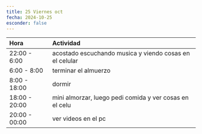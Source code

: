```yaml
---
title: 25 Viernes oct
fecha: 2024-10-25
esconder: false
---
```


| Hora          | Actividad                                               |
| :------------ | :------------------------------------------------------ |
| 22:00 - 6:00  | acostado escuchando musica y viendo cosas en el celular |
| 6:00 - 8:00   | terminar el almuerzo                                    |
| 8:00 - 18:00  | dormir                                                  |
| 18:00 - 20:00 | mini almorzar, luego pedi comida y ver cosas en el celu |
| 20:00 - 00:00 | ver videos en el pc                                     |
